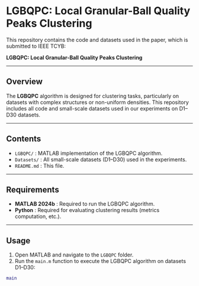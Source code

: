 # LGBQPC: Local Granular-Ball Quality Peaks Clustering

This repository contains the code and datasets used in the paper, which is submitted to IEEE TCYB:

**LGBQPC: Local Granular-Ball Quality Peaks Clustering**  

---

## Overview

The **LGBQPC** algorithm is designed for clustering tasks, particularly on datasets with complex structures or non-uniform densities. This repository includes all code and small-scale datasets used in our experiments on D1–D30 datasets.

---

## Contents

- `LGBQPC/` : MATLAB implementation of the LGBQPC algorithm.
- `Datasets/` : All small-scale datasets (D1–D30) used in the experiments.
- `README.md` : This file.

---

## Requirements

- **MATLAB 2024b** : Required to run the LGBQPC algorithm.
- **Python** : Required for evaluating clustering results (metrics computation, etc.).

---

## Usage

1. Open MATLAB and navigate to the `LGBQPC` folder.
2. Run the `main.m` function to execute the LGBQPC algorithm on datasets D1–D30:

```matlab
main
